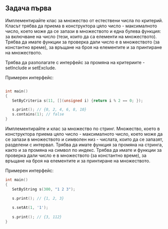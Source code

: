 ## Задача първа
Имплементирайте клас за множество от естествени числа по критерий. Класът трябва да приема в конструктора цяло число - максималното число, което може да се запази в множеството и една булева функция: за включване на число (тези, които да са елементи на множеството). Трябва да имате функции за проверка дали число е в множеството (за константно време), за връщане на броя на елементите и за принтиране на множеството.

Трябва да разполагате с интерфейс за промяна на критериите - setInclude и setExclude.

Примерен интерфейс:
```cpp

int main()
{
   SetByCriteria s(11, [](unsigned i) {return i % 2 == 0; });

   s.print(); // {0, 2, 4, 6, 8, 10}
   s.contains(1); // false
}
```


Имплементирайте и клас за множество по стринг. Множество, което в конструктора приема цяло число - максималното число, което може да се запази в множеството и символен низ - числата, които да се запазят, разделени с интервал. Трябва да имате функция за промяна на стринга, както и за промяна на символ по индекс. Трябва да имате и функции за проверка дали число е в множеството (за константно време), за връщане на броя на елементите и за принтиране на множеството.

Примерен интерфейс:

```cpp
int main()
{
   SetByString s(300, "1 2 3");

   s.print(); // {1, 2, 3}
   
   s.setAt(1, '1');
   
   s.print(); // {3, 112}
}
```